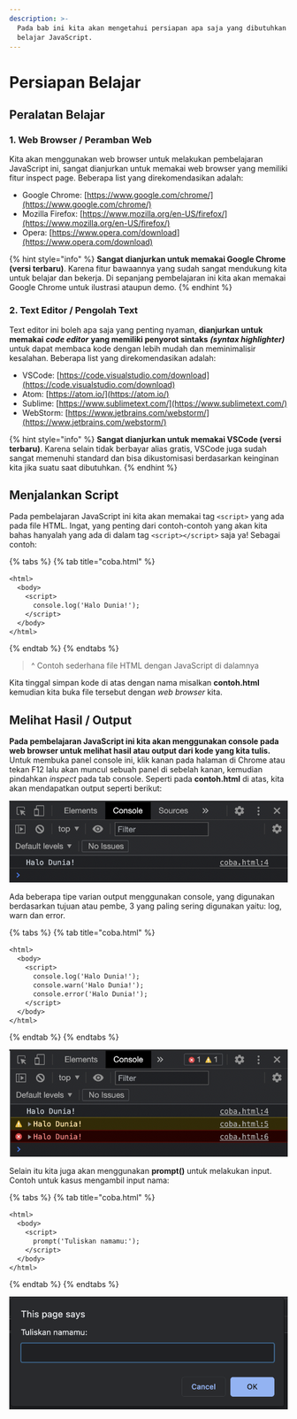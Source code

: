 ```yaml
---
description: >-
  Pada bab ini kita akan mengetahui persiapan apa saja yang dibutuhkan untuk
  belajar JavaScript.
---
```


# Persiapan Belajar

## Peralatan Belajar

### 1. Web Browser / Peramban Web

Kita akan menggunakan web browser untuk melakukan pembelajaran JavaScript ini, sangat dianjurkan untuk memakai web browser yang memiliki fitur inspect page. Beberapa list yang direkomendasikan adalah:

* Google Chrome: [https://www.google.com/chrome/](https://www.google.com/chrome/)
* Mozilla Firefox: [https://www.mozilla.org/en-US/firefox/](https://www.mozilla.org/en-US/firefox/)
* Opera: [https://www.opera.com/download](https://www.opera.com/download)

{% hint style="info" %}
**Sangat dianjurkan untuk memakai Google Chrome \(versi terbaru\)**. Karena fitur bawaannya yang sudah sangat mendukung kita untuk belajar dan bekerja. Di sepanjang pembelajaran ini kita akan memakai Google Chrome untuk ilustrasi ataupun demo.
{% endhint %}

### 2. Text Editor / Pengolah Text

Text editor ini boleh apa saja yang penting nyaman, **dianjurkan untuk memakai** _**code editor**_ **yang memiliki penyorot sintaks** _**\(syntax highlighter\)**_ untuk dapat membaca kode dengan lebih mudah dan meminimalisir kesalahan. Beberapa list yang direkomendasikan adalah:

* VSCode: [https://code.visualstudio.com/download](https://code.visualstudio.com/download)
* Atom: [https://atom.io/](https://atom.io/)
* Sublime: [https://www.sublimetext.com/](https://www.sublimetext.com/)
* WebStorm: [https://www.jetbrains.com/webstorm/](https://www.jetbrains.com/webstorm/)

{% hint style="info" %}
**Sangat dianjurkan untuk memakai VSCode \(versi terbaru\)**. Karena selain tidak berbayar alias gratis, VSCode juga sudah sangat memenuhi standard dan bisa dikustomisasi berdasarkan keinginan kita jika suatu saat dibutuhkan.
{% endhint %}

## Menjalankan Script

Pada pembelajaran JavaScript ini kita akan memakai tag `<script>` yang ada pada file HTML.  Ingat, yang penting dari contoh-contoh yang akan kita bahas hanyalah yang ada di dalam tag `<script></script>` saja ya! Sebagai contoh:

{% tabs %}
{% tab title="coba.html" %}
```markup
<html>
  <body>
    <script>
      console.log('Halo Dunia!');
    </script>
  </body>
</html>
```
{% endtab %}
{% endtabs %}

> ^ Contoh sederhana file HTML dengan JavaScript di dalamnya

Kita tinggal simpan kode di atas dengan nama misalkan **contoh.html** kemudian kita buka file tersebut dengan _web browser_ kita.

## Melihat Hasil / Output

**Pada pembelajaran JavaScript ini kita akan menggunakan console pada web browser untuk melihat hasil atau output dari kode yang kita tulis.** Untuk membuka panel console ini, klik kanan pada halaman di Chrome atau tekan F12 lalu akan muncul sebuah panel di sebelah kanan, kemudian pindahkan _inspect_ pada tab console.  Seperti pada **contoh.html** di atas, kita akan mendapatkan output seperti berikut:

![Contoh output dari coba.html ketika dijalankan](.gitbook/assets/screen-shot-2021-07-03-at-03.18.24.png)

Ada beberapa tipe varian output menggunakan console, yang digunakan berdasarkan tujuan atau pembe, 3 yang paling sering digunakan yaitu: log, warn dan error.

{% tabs %}
{% tab title="coba.html" %}
```markup
<html>
  <body>
    <script>
      console.log('Halo Dunia!');
      console.warn('Halo Dunia!');
      console.error('Halo Dunia!');
    </script>
  </body>
</html>
```
{% endtab %}
{% endtabs %}

![Contoh output console.log\(\), console.warn\(\) dan console.error\(\) secara berurutan](.gitbook/assets/screen-shot-2021-07-03-at-03.20.08.png)

Selain itu kita juga akan menggunakan **prompt\(\)** untuk melakukan input. Contoh untuk kasus mengambil input nama:

{% tabs %}
{% tab title="coba.html" %}
```markup
<html>
  <body>
    <script>
      prompt('Tuliskan namamu:');
    </script>
  </body>
</html>
```
{% endtab %}
{% endtabs %}

![Output dari contoh kode promt di atas](.gitbook/assets/screen-shot-2021-06-27-at-20.07.53.png)



